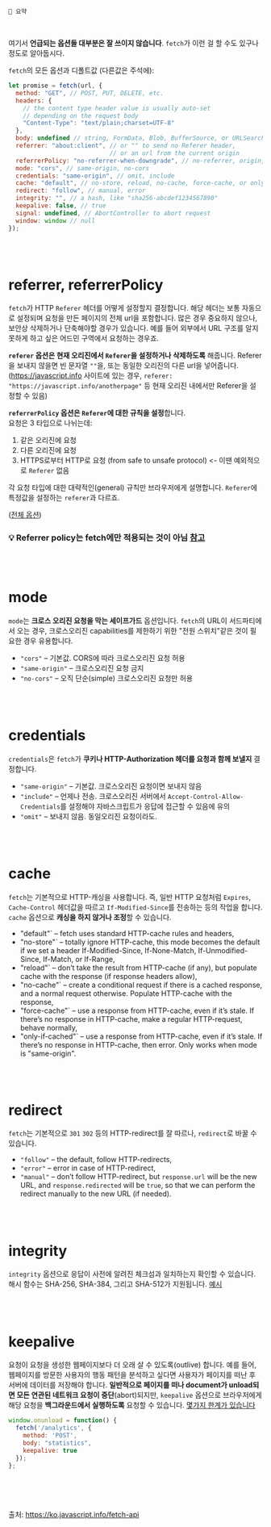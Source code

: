 ```
📍 요약
```
<br>

여기서 **언급되는 옵션들 대부분은 잘 쓰이지 않습니다**. `fetch`가 이런 걸 할 수도 있구나 정도로 알아둡시다.

`fetch`의 모든 옵션과 디폴트값 (다른값은 주석에):

```js
let promise = fetch(url, {
  method: "GET", // POST, PUT, DELETE, etc.
  headers: {
    // the content type header value is usually auto-set
    // depending on the request body
    "Content-Type": "text/plain;charset=UTF-8"
  },
  body: undefined // string, FormData, Blob, BufferSource, or URLSearchParams
  referrer: "about:client", // or "" to send no Referer header,
                            // or an url from the current origin
  referrerPolicy: "no-referrer-when-downgrade", // no-referrer, origin, same-origin...
  mode: "cors", // same-origin, no-cors
  credentials: "same-origin", // omit, include
  cache: "default", // no-store, reload, no-cache, force-cache, or only-if-cached
  redirect: "follow", // manual, error
  integrity: "", // a hash, like "sha256-abcdef1234567890"
  keepalive: false, // true
  signal: undefined, // AbortController to abort request
  window: window // null
});
```

<br><br>

# referrer, referrerPolicy

`fetch`가 HTTP `Referer` 헤더를 어떻게 설정할지 결정합니다. 해당 헤더는 보통 자동으로 설정되며 요청을 만든 페이지의 전체 url을 포함합니다. 많은 경우 중요하지 않으나, 보안상 삭제하거나 단축해야할 경우가 있습니다. 예를 들어 외부에서 URL 구조를 알지 못하게 하고 싶은 어드민 구역에서 요청하는 경우죠.

**`referer` 옵션은 현재 오리진에서 `Referer`을 설정하거나 삭제하도록** 해줍니다. Referer을 보내지 않을면 빈 문자열 `""`을, 또는 동일한 오리진의 다른 url을 넣어줍니다. (https://javascript.info 사이트에 있는 경우, `referer: "https://javascript.info/anotherpage"` 등 현재 오리진 내에서만 Referer을 설정할 수 있음)

**`referrerPolicy` 옵션은 `Referer`에 대한 규칙을 설정**합니다. <br>
요청은 3 타입으로 나뉘는데:

1. 같은 오리진에 요청
2. 다른 오리진에 요청
3. HTTPS로부터 HTTP로 요청 (from safe to unsafe protocol) <- 이땐 예외적으로 `Referer` 없음

각 요청 타입에 대한 대략적인(general) 규칙만 브라우저에게 설명합니다. `Referer`에 특정값을 설정하는 `referer`과 다르죠.

([전체 옵션](https://ko.javascript.info/fetch-api#:~:text=%22no%2Dreferrer%2Dwhen%2Ddowngrade%22%20%E2%80%93%20the,%2C%20even%20for%20HTTPS%E2%86%92HTTP%20requests.))

### 💡 Referrer policy는 fetch에만 적용되는 것이 아님 [참고](https://ko.javascript.info/fetch-api#:~:text=Referrer%20policy%20is,rel%3D%22noreferrer%22%3E.)

<br><br>

# mode

`mode`는 **크로스 오리진 요청을 막는 세이프가드** 옵션입니다. `fetch`의 URL이 서드파티에서 오는 경우, 크로스오리진 capabilities를 제한하기 위한 "전원 스위치"같은 것이 필요한 경우 유용합니다.

- `"cors"` – 기본값. CORS에 따라 크로스오리진 요청 허용
- `"same-origin"` – 크로스오리진 요청 금지
- `"no-cors"` – 오직 단순(simple) 크로스오리진 요청만 허용

<br><br>

# credentials

`credentials`은 `fetch`가 **쿠키나 HTTP-Authorization 헤더를 요청과 함께 보낼지** 결정합니다.

- `"same-origin"` – 기본값. 크로스오리진 요청이면 보내지 않음
- `"include"` – 언제나 전송. 크로스오리진 서버에서 `Accept-Control-Allow-Credentials`를 설정해야 자바스크립트가 응답에 접근할 수 있음에 유의
- `"omit"` – 보내지 않음. 동일오리진 요청이라도.

<br><br>

# cache

`fetch`는 기본적으로 HTTP-캐싱을 사용합니다. 즉, 일반 HTTP 요청처럼 `Expires`, `Cache-Control` 헤더값을 따르고 `If-Modified-Since`를 전송하는 등의 작업을 합니다. `cache` 옵션으로 **캐싱을 하지 않거나 조정**할 수 있습니다.

- "default"` – fetch uses standard HTTP-cache rules and headers,
- "no-store"` – totally ignore HTTP-cache, this mode becomes the default if we set a header If-Modified-Since, If-None-Match, If-Unmodified-Since, If-Match, or If-Range,
- "reload"` – don’t take the result from HTTP-cache (if any), but populate cache with the response (if response headers allow),
- "no-cache"` – create a conditional request if there is a cached response, and a normal request otherwise. Populate HTTP-cache with the response,
- "force-cache"` – use a response from HTTP-cache, even if it’s stale. If there’s no response in HTTP-cache, make a regular HTTP-request, behave normally,
- "only-if-cached"` – use a response from HTTP-cache, even if it’s stale. If there’s no response in HTTP-cache, then error. Only works when mode is "same-origin".

<br><br>

# redirect

`fetch`는 기본적으로 `301` `302` 등의 HTTP-redirect를 잘 따르나, `redirect`로 바꿀 수 있습니다.

- `"follow"` – the default, follow HTTP-redirects,
- `"error"` – error in case of HTTP-redirect,
- `"manual"` – don’t follow HTTP-redirect, but `response.url` will be the new URL, and `response.redirected` will be `true`, so that we can perform the redirect manually to the new URL (if needed).

<br><br>

# integrity

`integrity` 옵션으로 응답이 사전에 알려진 체크섬과 일치하는지 확인할 수 있습니다. 해시 함수는 SHA-256, SHA-384, 그리고 SHA-512가 지원됩니다. [예시](https://ko.javascript.info/fetch-api#:~:text=For%20example%2C%20we%E2%80%99re,error%20is%20triggered.)

<br><br>

# keepalive

요청이 요청을 생성한 웹페이지보다 더 오래 살 수 있도록(outlive) 합니다. 예를 들어, 웹페이지를 방문한 사용자의 행동 패턴을 분석하고 싶다면 사용자가 페이지를 떠난 후 서버에 데이터를 저장해야 합니다. **일반적으로 페이지를 떠나 document가 unload되면 모든 연관된 네트워크 요청이 중단**(abort)되지만, `keepalive` 옵션으로 브라우저에게 해당 요청을 **백그라운드에서 실행하도록** 요청할 수 있습니다. [몇가지 한계가 있습니다](https://ko.javascript.info/fetch-api#:~:text=It%20has%20a,to%20such%20requests.)

```js
window.onunload = function() {
  fetch('/analytics', {
    method: 'POST',
    body: "statistics",
    keepalive: true
  });
};
```

<br><br><br>

출처: https://ko.javascript.info/fetch-api
